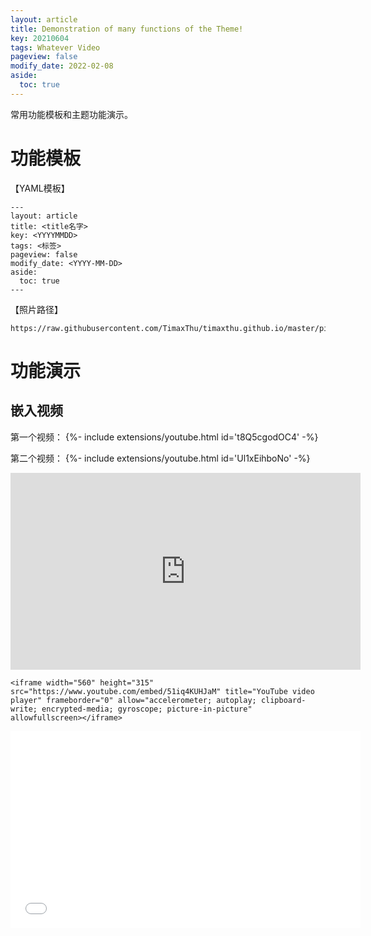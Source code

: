 ```yaml
---
layout: article
title: Demonstration of many functions of the Theme!
key: 20210604
tags: Whatever Video
pageview: false
modify_date: 2022-02-08
aside:
  toc: true
---
```




常用功能模板和主题功能演示。

<!--more-->

# 功能模板

【YAML模板】

```
---
layout: article
title: <title名字>
key: <YYYYMMDD>
tags: <标签>
pageview: false
modify_date: <YYYY-MM-DD>
aside:
  toc: true
---
```

【照片路径】

```
https://raw.githubusercontent.com/TimaxThu/timaxthu.github.io/master/pictures/post/<xxx.jpg>
```

# 功能演示

## 嵌入视频

第一个视频：
{%- include extensions/youtube.html id='t8Q5cgodOC4' -%}


第二个视频：
{%- include extensions/youtube.html id='Ul1xEihboNo' -%}









<iframe width="560" height="315" src="https://www.youtube.com/embed/51iq4KUHJaM" title="YouTube video player" frameborder="0" allow="accelerometer; autoplay; clipboard-write; encrypted-media; gyroscope; picture-in-picture" allowfullscreen></iframe>


```
<iframe width="560" height="315" src="https://www.youtube.com/embed/51iq4KUHJaM" title="YouTube video player" frameborder="0" allow="accelerometer; autoplay; clipboard-write; encrypted-media; gyroscope; picture-in-picture" allowfullscreen></iframe>
```



<iframe width="560" height="315"  src="//player.bilibili.com/player.html?aid=295177311&bvid=BV1EF411i7eg&cid=472545245&page=1" scrolling="no" border="0" frameborder="no" framespacing="0" allowfullscreen="true"> </iframe>

